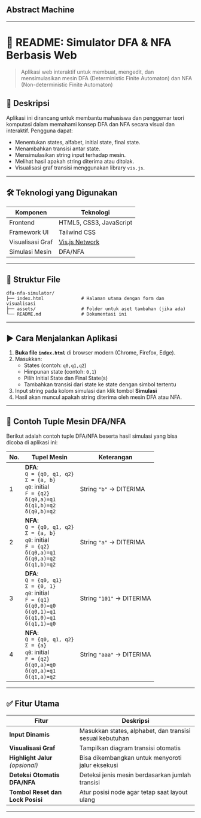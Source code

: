 ## Abstract Machine
---

# 📄 README: Simulator DFA & NFA Berbasis Web

> Aplikasi web interaktif untuk membuat, mengedit, dan mensimulasikan mesin DFA (Deterministic Finite Automaton) dan NFA (Non-deterministic Finite Automaton)

## 🔖 Deskripsi
Aplikasi ini dirancang untuk membantu mahasiswa dan penggemar teori komputasi dalam memahami konsep DFA dan NFA secara visual dan interaktif. Pengguna dapat:

- Menentukan states, alfabet, initial state, final state.
- Menambahkan transisi antar state.
- Mensimulasikan string input terhadap mesin.
- Melihat hasil apakah string diterima atau ditolak.
- Visualisasi graf transisi menggunakan library `vis.js`.

---

## 🛠 Teknologi yang Digunakan

| Komponen | Teknologi |
|----------|-----------|
| Frontend | HTML5, CSS3, JavaScript |
| Framework UI | Tailwind CSS |
| Visualisasi Graf | [Vis.js Network](https://visjs.github.io/vis-network/docs/network/) |
| Simulasi Mesin | DFA/NFA |

---

## 📁 Struktur File

```
dfa-nfa-simulator/
├── index.html              # Halaman utama dengan form dan visualisasi
├── assets/                 # Folder untuk aset tambahan (jika ada)
└── README.md               # Dokumentasi ini
```

---

## ▶ Cara Menjalankan Aplikasi

1. **Buka file `index.html`** di browser modern (Chrome, Firefox, Edge).
2. Masukkan:
   - States (contoh: `q0,q1,q2`)
   - Himpunan state (contoh: `0,1`)
   - Pilih Initial State dan Final State(s)
   - Tambahkan transisi dari state ke state dengan simbol tertentu
3. Input string pada kolom simulasi dan klik tombol **Simulasi**
4. Hasil akan muncul apakah string diterima oleh mesin DFA atau NFA.

---

## 🧪 Contoh Tuple Mesin DFA/NFA

Berikut adalah contoh tuple DFA/NFA beserta hasil simulasi yang bisa dicoba di aplikasi ini:

| No. | Tupel Mesin | Keterangan |
|-----|-------------|------------|
| 1   | **DFA**: <br>`Q = {q0, q1, q2}`<br>`Σ = {a, b}`<br>`q0`: initial<br>`F = {q2}`<br>`δ(q0,a)=q1`<br>`δ(q1,b)=q2`<br>`δ(q0,b)=q2` | String `"b"` → DITERIMA |
| 2   | **NFA**: <br>`Q = {q0, q1, q2}`<br>`Σ = {a, b}`<br>`q0`: initial<br>`F = {q2}`<br>`δ(q0,a)=q1`<br>`δ(q0,a)=q2`<br>`δ(q1,b)=q2` | String `"a"` → DITERIMA |
| 3   | **DFA**: <br>`Q = {q0, q1}`<br>`Σ = {0, 1}`<br>`q0`: initial<br>`F = {q1}`<br>`δ(q0,0)=q0`<br>`δ(q0,1)=q1`<br>`δ(q1,0)=q1`<br>`δ(q1,1)=q0` | String `"101"` → DITERIMA |
| 4   | **NFA**: <br>`Q = {q0, q1, q2}`<br>`Σ = {a}`<br>`q0`: initial<br>`F = {q2}`<br>`δ(q0,a)=q0`<br>`δ(q0,a)=q1`<br>`δ(q1,a)=q2` | String `"aaa"` → DITERIMA |

---

## ✅ Fitur Utama

| Fitur | Deskripsi |
|-------|-----------|
| **Input Dinamis** | Masukkan states, alphabet, dan transisi sesuai kebutuhan |
| **Visualisasi Graf** | Tampilkan diagram transisi otomatis |
| **Highlight Jalur** *(opsional)* | Bisa dikembangkan untuk menyoroti jalur eksekusi |
| **Deteksi Otomatis DFA/NFA** | Deteksi jenis mesin berdasarkan jumlah transisi |
| **Tombol Reset dan Lock Posisi** | Atur posisi node agar tetap saat layout ulang |

---
